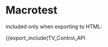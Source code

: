 Macrotest
=========

included only when exporting to HTML:

{{export_include(TV_Control_API

</div>

